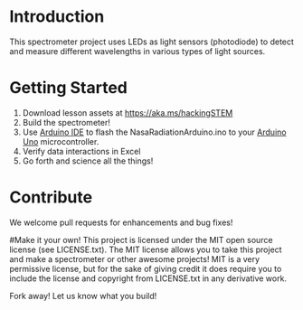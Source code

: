 # Introduction 
 This spectrometer project uses LEDs as light sensors (photodiode) to detect and measure 
 different wavelengths in various types of light sources. 

# Getting Started
1.	Download lesson assets at https://aka.ms/hackingSTEM
2.	Build the spectrometer!
3.	Use [Arduino IDE](https://www.arduino.cc/en/Main/Software) to flash the
 NasaRadiationArduino.ino to your [Arduino Uno](https://store.arduino.cc/usa/arduino-uno-rev3)
 microcontroller.
4.	Verify data interactions in Excel
5. Go forth and science all the things!


# Contribute
We welcome pull requests for enhancements and bug fixes!

#Make it your own!
This project is licensed under the MIT open source license (see LICENSE.txt).
The MIT license allows you to take this project and make a spectrometer or other
awesome projects! MIT is a very permissive license, but for the sake of giving 
credit it does require you to include the license and copyright from LICENSE.txt 
in any derivative work.

Fork away! Let us know what you build!